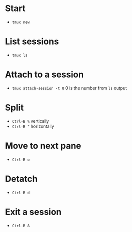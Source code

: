 # Start
* `tmux new`

# List sessions
* `tmux ls`

# Attach to a session
* `tmux attach-session -t 0` 0 is the number from `ls` output

# Split
* `Ctrl-B %` vertically
* `Ctrl-B "` horizontally

# Move to next pane
* `Ctrl-B o`

# Detatch
* `Ctrl-B d`

# Exit a session
* `Ctrl-B &`
